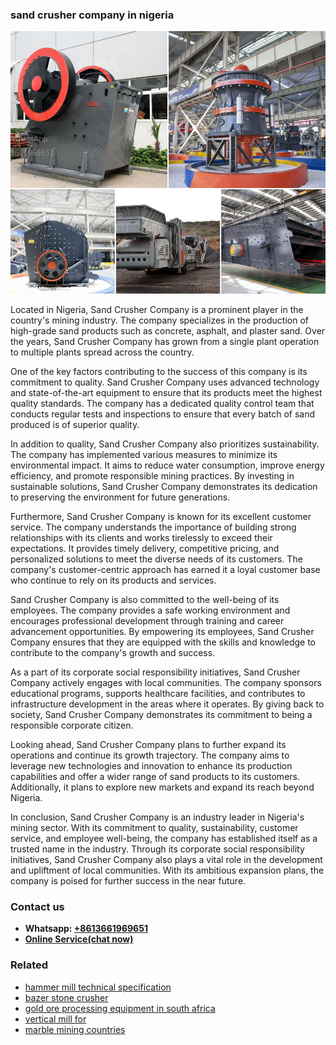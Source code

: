 <h3>sand crusher company in nigeria</h3><img src='1706754136.jpg' alt=''><p>Located in Nigeria, Sand Crusher Company is a prominent player in the country's mining industry. The company specializes in the production of high-grade sand products such as concrete, asphalt, and plaster sand. Over the years, Sand Crusher Company has grown from a single plant operation to multiple plants spread across the country.</p><p>One of the key factors contributing to the success of this company is its commitment to quality. Sand Crusher Company uses advanced technology and state-of-the-art equipment to ensure that its products meet the highest quality standards. The company has a dedicated quality control team that conducts regular tests and inspections to ensure that every batch of sand produced is of superior quality.</p><p>In addition to quality, Sand Crusher Company also prioritizes sustainability. The company has implemented various measures to minimize its environmental impact. It aims to reduce water consumption, improve energy efficiency, and promote responsible mining practices. By investing in sustainable solutions, Sand Crusher Company demonstrates its dedication to preserving the environment for future generations.</p><p>Furthermore, Sand Crusher Company is known for its excellent customer service. The company understands the importance of building strong relationships with its clients and works tirelessly to exceed their expectations. It provides timely delivery, competitive pricing, and personalized solutions to meet the diverse needs of its customers. The company's customer-centric approach has earned it a loyal customer base who continue to rely on its products and services.</p><p>Sand Crusher Company is also committed to the well-being of its employees. The company provides a safe working environment and encourages professional development through training and career advancement opportunities. By empowering its employees, Sand Crusher Company ensures that they are equipped with the skills and knowledge to contribute to the company's growth and success.</p><p>As a part of its corporate social responsibility initiatives, Sand Crusher Company actively engages with local communities. The company sponsors educational programs, supports healthcare facilities, and contributes to infrastructure development in the areas where it operates. By giving back to society, Sand Crusher Company demonstrates its commitment to being a responsible corporate citizen.</p><p>Looking ahead, Sand Crusher Company plans to further expand its operations and continue its growth trajectory. The company aims to leverage new technologies and innovation to enhance its production capabilities and offer a wider range of sand products to its customers. Additionally, it plans to explore new markets and expand its reach beyond Nigeria.</p><p>In conclusion, Sand Crusher Company is an industry leader in Nigeria's mining sector. With its commitment to quality, sustainability, customer service, and employee well-being, the company has established itself as a trusted name in the industry. Through its corporate social responsibility initiatives, Sand Crusher Company also plays a vital role in the development and upliftment of local communities. With its ambitious expansion plans, the company is poised for further success in the near future.</p><h3>Contact us</h3><ul><li><strong>Whatsapp:&nbsp;<a href="https://wa.me/8613661969651">+8613661969651</a></strong></li><li><a href="https://swt.shibang-china.com/?git&amp;zhl&amp;sand crusher company in nigeria"><strong>Online Service(chat now)</strong></a></li></ul><h3>Related</h3><ul><li><a href='hammer mill technical specification.md'>hammer mill technical specification</a></li><li><a href='bazer stone crusher.md'>bazer stone crusher</a></li><li><a href='gold ore processing equipment in south africa.md'>gold ore processing equipment in south africa</a></li><li><a href='vertical mill for.md'>vertical mill for</a></li><li><a href='marble mining countries.md'>marble mining countries</a></li></ul>